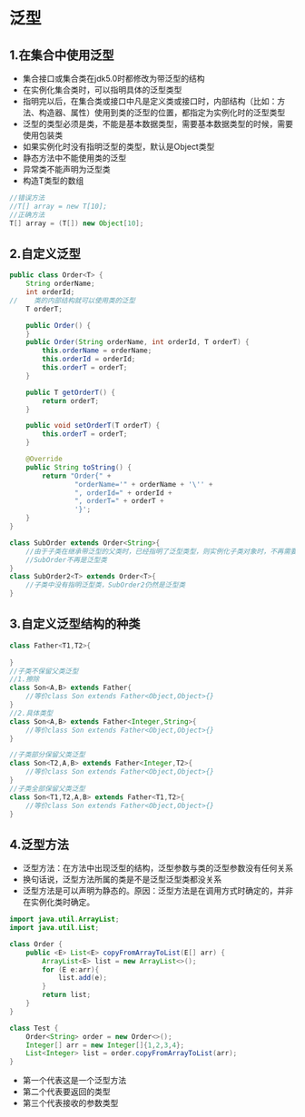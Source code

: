 # 泛型

## 1.在集合中使用泛型
* 集合接口或集合类在jdk5.0时都修改为带泛型的结构
* 在实例化集合类时，可以指明具体的泛型类型
* 指明完以后，在集合类或接口中凡是定义类或接口时，内部结构（比如：方法、构造器、属性）使用到类的泛型的位置，都指定为实例化时的泛型类型
* 泛型的类型必须是类，不能是基本数据类型，需要基本数据类型的时候，需要使用包装类
* 如果实例化时没有指明泛型的类型，默认是Object类型
* 静态方法中不能使用类的泛型
* 异常类不能声明为泛型类
* 构造T类型的数组
```java
//错误方法
//T[] array = new T[10];
//正确方法
T[] array = (T[]) new Object[10];
```

## 2.自定义泛型

```java
public class Order<T> {
    String orderName;
    int orderId;
//    类的内部结构就可以使用类的泛型
    T orderT;

    public Order() {
    }
    public Order(String orderName, int orderId, T orderT) {
        this.orderName = orderName;
        this.orderId = orderId;
        this.orderT = orderT;
    }

    public T getOrderT() {
        return orderT;
    }

    public void setOrderT(T orderT) {
        this.orderT = orderT;
    }

    @Override
    public String toString() {
        return "Order{" +
                "orderName='" + orderName + '\'' +
                ", orderId=" + orderId +
                ", orderT=" + orderT +
                '}';
    }
}

class SubOrder extends Order<String>{
    //由于子类在继承带泛型的父类时，已经指明了泛型类型，则实例化子类对象时，不再需要指明泛型
    //SubOrder不再是泛型类
}
class SubOrder2<T> extends Order<T>{
    //子类中没有指明泛型类，SubOrder2仍然是泛型类
}
```

## 3.自定义泛型结构的种类

```java
class Father<T1,T2>{
    
}
//子类不保留父类泛型
//1.擦除
class Son<A,B> extends Father{
    //等价class Son extends Father<Object,Object>{}
}
//2.具体类型
class Son<A,B> extends Father<Integer,String>{
    //等价class Son extends Father<Object,Object>{}
}

//子类部分保留父类泛型
class Son<T2,A,B> extends Father<Integer,T2>{
    //等价class Son extends Father<Object,Object>{}
}
//子类全部保留父类泛型
class Son<T1,T2,A,B> extends Father<T1,T2>{
    //等价class Son extends Father<Object,Object>{}
}
```

## 4.泛型方法
* 泛型方法：在方法中出现泛型的结构，泛型参数与类的泛型参数没有任何关系
* 换句话说，泛型方法所属的类是不是泛型泛型类都没关系
* 泛型方法是可以声明为静态的。原因：泛型方法是在调用方式时确定的，并非在实例化类时确定。

```java
import java.util.ArrayList;
import java.util.List;

class Order {
    public <E> List<E> copyFromArrayToList(E[] arr) {
        ArrayList<E> list = new ArrayList<>();
        for (E e:arr){
            list.add(e);
        }
        return list;
    }
}

class Test {
    Order<String> order = new Order<>();
    Integer[] arr = new Integer[]{1,2,3,4};
    List<Integer> list = order.copyFromArrayToList(arr);
}

```
* 第一个<E>代表这是一个泛型方法
* 第二个<E>代表要返回的类型
* 第三个<E>代表接收的参数类型